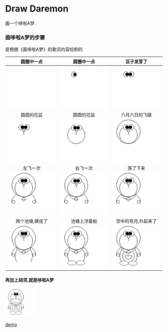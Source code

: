 # Draw Daremon

画一个哆啦A梦.

### 画哆啦A梦的步骤

是根据《画哆啦A梦》的歌词内容绘制的

| 圆圈中一点 | 圆圈中一点 | 豆子发芽了 |
|:---:|:---:|:---:|
| ![LeftEye][leftEye] | ![RightEye][rightEye] | ![Nose][nose] |
| 圆圆的花盆 | 圆圆的花盆 | 六月六日的飞碟 |
| ![Face][face] | ![Head][head] | ![hand-and-bell][hand-and-bell] |
| 左飞一次 | 右飞一次 | 落了下来 |
| ![LeftCollar][leftCollar] | ![RightCollar][rightCollar] | ![Body][body] |
| 两个池塘,建成了 | 池塘上浮着船 | 空中的弯月,升起来了 |
| ![Foot][foot] | ![belly-and-treasureBag][belly-and-treasureBag] | ![Mouth][mouth] |

#### 再加上胡须,就是哆啦A梦

<img src="./src/assets/daremonGif/moustache.gif" width="20%" alt="moustache" />

<a href="https://dongjialiang.github.io/draw-daremon/src/index.html" target="_blank">demo</a>

[leftEye]: src/assets/daremonGif/leftEye.gif
[rightEye]: src/assets/daremonGif/rightEye.gif
[nose]: src/assets/daremonGif/nose.gif
[face]: src/assets/daremonGif/face.gif
[head]: src/assets/daremonGif/head.gif
[hand-and-bell]: src/assets/daremonGif/hand-and-bell.gif
[leftCollar]: src/assets/daremonGif/leftCollar.gif
[rightCollar]: src/assets/daremonGif/rightCollar.gif
[body]: src/assets/daremonGif/body.gif
[foot]: src/assets/daremonGif/foot.gif
[belly-and-treasureBag]: src/assets/daremonGif/belly-and-treasureBag.gif
[mouth]: src/assets/daremonGif/mouth.gif
